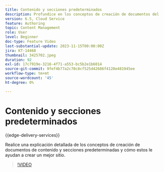 ```yaml
---
title: Contenido y secciones predeterminados
description: Profundice en los conceptos de creación de documentos del contenido y las secciones predeterminados.
version: 6.5, Cloud Service
feature: Authoring
topic: Content Management
role: User
level: Beginner
doc-type: Feature Video
last-substantial-update: 2023-11-15T00:00:00Z
jira: KT-14468
thumbnail: 3425702.jpeg
duration: 92
exl-id: 17c7919e-3216-4f71-a553-bc5b2e1b6014
source-git-commit: 9fef4b77a2c70c8cf525d42686f4120e481945ee
workflow-type: tm+mt
source-wordcount: '45'
ht-degree: 0%

---
```


# Contenido y secciones predeterminados

{{edge-delivery-services}}

Realice una explicación detallada de los conceptos de creación de documentos de contenido y secciones predeterminadas y cómo estos le ayudan a crear un mejor sitio.

>[!VIDEO](https://video.tv.adobe.com/v/3425702/?learn=on)
